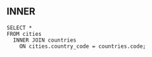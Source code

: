 ## INNER

```
SELECT *
FROM cities
  INNER JOIN countries
    ON cities.country_code = countries.code;
```
